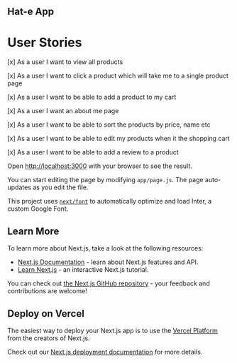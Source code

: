 
## Hat-e App

# User Stories
[x] As a user I want to view all products

[x] As a user I want to click a product which will take me to a single product page

[x] As a user I want to be able to add a product to my cart

[x] As a user I want an about me page

[x] As a user I want to be able to sort the products by price, name etc

[x] As a user I want to be able to edit my products when it the shopping cart

[x] As a user I want to be able to add a review to a product



Open [http://localhost:3000](http://localhost:3000) with your browser to see the result.

You can start editing the page by modifying `app/page.js`. The page auto-updates as you edit the file.

This project uses [`next/font`](https://nextjs.org/docs/basic-features/font-optimization) to automatically optimize and load Inter, a custom Google Font.

## Learn More

To learn more about Next.js, take a look at the following resources:

- [Next.js Documentation](https://nextjs.org/docs) - learn about Next.js features and API.
- [Learn Next.js](https://nextjs.org/learn) - an interactive Next.js tutorial.

You can check out [the Next.js GitHub repository](https://github.com/vercel/next.js/) - your feedback and contributions are welcome!

## Deploy on Vercel

The easiest way to deploy your Next.js app is to use the [Vercel Platform](https://vercel.com/new?utm_medium=default-template&filter=next.js&utm_source=create-next-app&utm_campaign=create-next-app-readme) from the creators of Next.js.

Check out our [Next.js deployment documentation](https://nextjs.org/docs/deployment) for more details.
